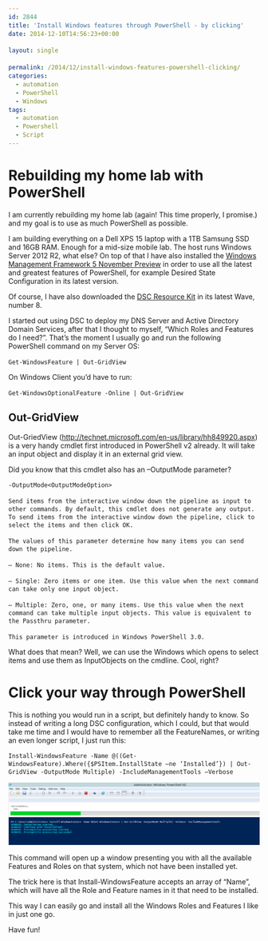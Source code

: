 ```yaml
---
id: 2844
title: 'Install Windows features through PowerShell - by clicking'
date: 2014-12-10T14:56:23+00:00

layout: single

permalink: /2014/12/install-windows-features-powershell-clicking/
categories:
  - automation
  - PowerShell
  - Windows
tags:
  - automation
  - Powershell
  - Script
---
```

# Rebuilding my home lab with PowerShell

I am currently rebuilding my home lab (again! This time properly, I promise.) and my goal is to use as much PowerShell as possible.

I am building everything on a Dell XPS 15 laptop with a 1TB Samsung SSD and 16GB RAM. Enough for a mid-size mobile lab. The host runs Windows Server 2012 R2, what else? On top of that I have also installed the [Windows Management Framework 5 November Preview](http://blogs.msdn.com/b/powershell/archive/2014/11/18/windows-management-framework-5-0-preview-november-2014-is-now-available.aspx) in order to use all the latest and greatest features of PowerShell, for example Desired State Configuration in its latest version.

Of course, I have also downloaded the [DSC Resource Kit](http://blogs.msdn.com/b/powershell/archive/2014/10/28/powershell-dsc-reskit-wave-8-now-with-100-resources.aspx) in its latest Wave, number 8.

I started out using DSC to deploy my DNS Server and Active Directory Domain Services, after that I thought to myself, “Which Roles and Features do I need?”. That’s the moment I usually go and run the following PowerShell command on my Server OS:

`Get-WindowsFeature | Out-GridView`

On Windows Client you’d have to run:

`Get-WindowsOptionalFeature -Online | Out-GridView`

## Out-GridView

Out-GriedView (<http://technet.microsoft.com/en-us/library/hh849920.aspx>) is a very handy cmdlet first introduced in PowerShell v2 already. It will take an input object and display it in an external grid view.

Did you know that this cmdlet also has an –OutputMode parameter?

```
-OutputMode<OutputModeOption>

Send items from the interactive window down the pipeline as input to other commands. By default, this cmdlet does not generate any output. To send items from the interactive window down the pipeline, click to select the items and then click OK.

The values of this parameter determine how many items you can send down the pipeline.

— None: No items. This is the default value.

— Single: Zero items or one item. Use this value when the next command can take only one input object.

— Multiple: Zero, one, or many items. Use this value when the next command can take multiple input objects. This value is equivalent to the Passthru parameter.

This parameter is introduced in Windows PowerShell 3.0.
```

What does that mean? Well, we can use the Windows which opens to select items and use them as InputObjects on the cmdline. Cool, right?

# Click your way through PowerShell

This is nothing you would run in a script, but definitely handy to know. So instead of writing a long DSC configuration, which I could, but that would take me time and I would have to remember all the FeatureNames, or writing an even longer script, I just run this:

```
Install-WindowsFeature -Name @((Get-WindowsFeature).Where({$PSItem.InstallState –ne ‘Installed’}) | Out-GridView -OutputMode Multiple) -IncludeManagementTools –Verbose
```

![image](/media/2014/12/PS.png)

This command will open up a window presenting you with all the available Features and Roles on that system, which not have been installed yet.

The trick here is that Install-WindowsFeature accepts an array of “Name”, which will have all the Role and Feature names in it that need to be installed.

This way I can easily go and install all the Windows Roles and Features I like in just one go.

Have fun!


